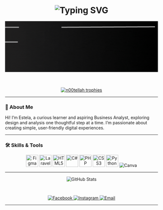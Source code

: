 <h1 align="center">
  <img src="https://readme-typing-svg.demolab.com?font=Georgia&size=28&pause=1000&color=8c8c8c&font-weight=bold&center=true&vCenter=true&width=435&lines=Hi%2C+I'm+Estela,+welcome!" alt="Typing SVG" />
</h1>

<p align="center">
  <img src="BUsiness Analyst (1).gif" alt="Estela GIF" width="900"
    alt="Estela GIF" 
    style="max-width: 100%; height: auto;"/>

</p>

</br>

<div align="center">


  <br/>

  <a href="https://github.com/ryo-ma/github-profile-trophy">
    <img src="https://github-profile-trophy.vercel.app/?username=n00tellah&theme=monokai&no-frame=true&title=Commits,Followers,Repositories,Experience&row=1&column=4" alt="n00tellah trophies" />
    
  </a>

</div>

---

### 📍 About Me  
Hi! I’m Estela, a curious learner and aspiring Business Analyst, exploring design and analysis one thoughtful step at a time.
I’m passionate about creating simple, user-friendly digital experiences.

---

### 🛠 Skills & Tools  

<p align="center">
  <img src="https://cdn.jsdelivr.net/gh/devicons/devicon/icons/figma/figma-original.svg" width="40" height="40" title="Figma"/>
  <img src="https://cdn.jsdelivr.net/gh/devicons/devicon/icons/laravel/laravel-original.svg" width="40" height="40" title="Laravel"/>
  <img src="https://cdn.jsdelivr.net/gh/devicons/devicon/icons/html5/html5-original.svg" width="40" height="40" title="HTML5"/>
  <img src="https://cdn.jsdelivr.net/gh/devicons/devicon/icons/csharp/csharp-original.svg" width="40" height="40" title="C#"/>
  <img src="https://cdn.jsdelivr.net/gh/devicons/devicon/icons/php/php-original.svg" width="40" height="40" title="PHP"/>
  <img src="https://cdn.jsdelivr.net/gh/devicons/devicon/icons/css3/css3-original.svg" width="40" height="40" title="CSS3"/>
  <img src="https://cdn.jsdelivr.net/gh/devicons/devicon/icons/python/python-original.svg" width="40" height="40" title="Python"/>
  <img src="https://cdn.jsdelivr.net/gh/devicons/devicon/icons/canva/canva-original.svg" alt="Canva" width="40" height="40"/>
</p>
  
  
</p>

---
<p align="center">
  <img src="https://github-readme-stats.vercel.app/api?username=n00tellah&show_icons=true&theme=tokyonight" alt="GitHub Stats" />
</p>

<br/>

 
<p align="center">
  
  <a href="https://www.facebook.com/estela.mae.jalac.2024" target="_blank">
    <img src="https://img.icons8.com/color/48/facebook-new.png" alt="Facebook"/>
  </a>
  <a href="https://www.instagram.com/nutellaoverload?igsh=aWJxbjBzeWRyMGs2" target="_blank">
    <img src="https://img.icons8.com/color/48/instagram-new.png" alt="Instagram"/>
  </a>
  <a href="mailto:estelamaejalac@gmail.com">
    <img src="https://img.icons8.com/color/48/gmail-new.png" alt="Email"/>
  </a>
</p>

---
